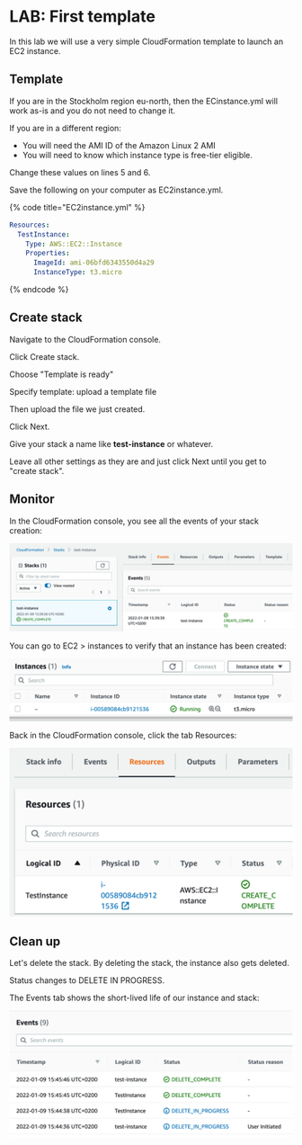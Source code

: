 # LAB: First template

In this lab we will use a very simple CloudFormation template to launch an EC2 instance.&#x20;

## Template

If you are in the Stockholm region eu-north, then the ECinstance.yml will work as-is and you do not need to change it.&#x20;

If you are in a different region:&#x20;

* You will need the AMI ID of the Amazon Linux 2 AMI&#x20;
* You will need to know which instance type is free-tier eligible.&#x20;

Change these values on lines 5 and 6.

Save the following on your computer as EC2instance.yml.&#x20;

{% code title="EC2instance.yml" %}
```yaml
Resources:    
  TestInstance:  
    Type: AWS::EC2::Instance
    Properties:
      ImageId: ami-06bfd6343550d4a29
      InstanceType: t3.micro
```
{% endcode %}

## Create stack

Navigate to the CloudFormation console.&#x20;

Click Create stack.

Choose "Template is ready"&#x20;

Specify template: upload a template file&#x20;

Then upload the file we just created.

Click Next.

Give your stack a name like **test-instance** or whatever.&#x20;

Leave all other settings as they are and just click Next until you get to "create stack".&#x20;

## Monitor

In the CloudFormation console, you see all the events of your stack creation:

![Stack has been successfully created.](<../../.gitbook/assets/image (284).png>)

You can go to EC2 > instances to verify that an instance has been created:

![Instance is up and running](<../../.gitbook/assets/image (273) (1).png>)

Back in the CloudFormation console, click the tab Resources:

![Resources show the instance](<../../.gitbook/assets/image (26).png>)

## Clean up&#x20;

Let's delete the stack. By deleting the stack, the instance also gets deleted.

Status changes to DELETE IN PROGRESS.

The Events tab shows the short-lived life of our instance and stack:

![Events tab in CF console.](<../../.gitbook/assets/image (185) (1).png>)

